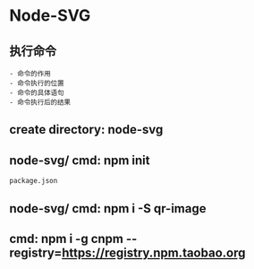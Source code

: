# Node-SVG

## 执行命令
    - 命令的作用
    - 命令执行的位置
    - 命令的具体语句
    - 命令执行后的结果

## create directory: node-svg

## node-svg/ cmd: npm init
   `package.json`

## node-svg/ cmd: npm i -S qr-image

## cmd: npm i -g cnpm --registry=https://registry.npm.taobao.org